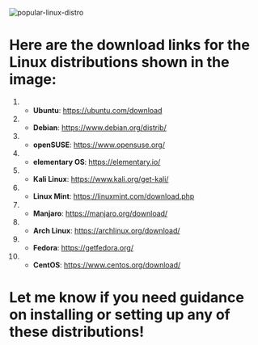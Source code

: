 ![popular-linux-distro](https://github.com/user-attachments/assets/fc0346e4-19e9-40bc-80f1-1202a3eeaaee)

# Here are the download links for the Linux distributions shown in the image:

1. - **Ubuntu**: https://ubuntu.com/download
2. - **Debian**: https://www.debian.org/distrib/
3. - **openSUSE**: https://www.opensuse.org/
4. - **elementary OS**: https://elementary.io/
5. - **Kali Linux**: https://www.kali.org/get-kali/
6. - **Linux Mint**: https://linuxmint.com/download.php
7. - **Manjaro**: https://manjaro.org/download/
8. - **Arch Linux**: https://archlinux.org/download/
9. - **Fedora**: https://getfedora.org/
10. - **CentOS**: https://www.centos.org/download/


# Let me know if you need guidance on installing or setting up any of these distributions!
